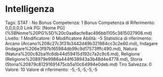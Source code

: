 # Intelligenza

Tags: STAT
: No
Bonus Competenza: 1
Bonus Competenza di Riferimento: 0,0,0,0,0
Link PG: [Nome PG] (%5BNome%20PG%5D%20c0aa8acfe8ac496bb1105c3815027908.md)
Livello: 1
Modificatore: 0
Modificatore  Abilità: -5
Statistica di riferimento: Arcano (Arcano%208c27c3f31b3442d49b321884cc3c2e60.md), Indagare (Indagare%206e3f97b165984db99c9d17573fffc490.md), Natura (Natura%200c82ba1fc6db44d59415d192c7a2c9c6.md), Religione (Religione%208979e9986a444f638943a3b48d4e4778.md), Storia (Storia%20879c81291691475cb5a10c64994e0deb.md)
Tiro Salvezza: 0
Valore: 10
Valore di riferimento: -5,-5,-5,-5,-5